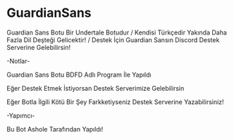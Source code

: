 # GuardianSans
Guardian Sans Botu Bir Undertale Botudur / Kendisi Türkçedir Yakında Daha Fazla Dil Deşteği Gelicektir! / Destek İçin Guardian Sansın Discord Destek Serverine Gelebilirsin!

-Notlar-

Guardian Sans Botu BDFD Adlı Program İle Yapıldı 

Eğer Destek Etmek İstiyorsan Destek Serverimize Gelebilirsin

Eğer Botla İlgili Kötü Bir Şey Farkketiyseniz Destek Serverine Yazabilirsiniz!



-Yapımcı-

Bu Bot Ashole Tarafından Yapıldı!
